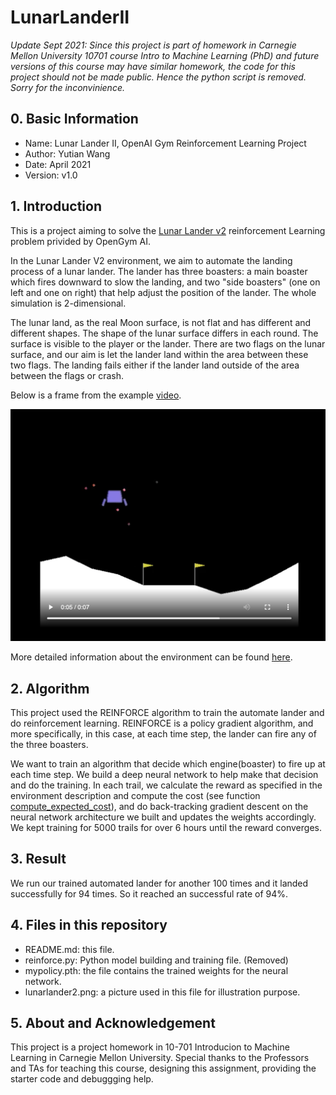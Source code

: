 # LunarLanderII

*Update Sept 2021:*
*Since this project is part of homework in Carnegie Mellon University 10701 course Intro to Machine Learning (PhD) and future versions of this course may have similar homework, the code for this project should not be made public. Hence the python script is removed. Sorry for the inconvinience.*

## 0. Basic Information

- Name: Lunar Lander II, OpenAI Gym Reinforcement Learning Project
- Author: Yutian Wang
- Date: April 2021
- Version: v1.0

## 1. Introduction

This is a project aiming to solve the [Lunar Lander v2](https://gym.openai.com/envs/LunarLander-v2/) reinforcement Learning problem privided by OpenGym AI. 

In the Lunar Lander V2 environment, we aim to automate the landing process of a lunar lander. The lander has three boasters: a main boaster which fires downward to slow the landing, and two "side boasters" (one on left and one on right) that help adjust the position of the lander. The whole simulation is 2-dimensional. 

The lunar land, as the real Moon surface, is not flat and has different and different shapes. The shape of the lunar surface differs in each round. The surface is visible to the player or the lander. There are two flags on the lunar surface, and our aim is let the lander land within the area between these two flags. The landing fails either if the lander land outside of the area between the flags or crash. 

Below is a frame from the example [video](https://gym.openai.com/videos/2019-10-21--mqt8Qj1mwo/LunarLander-v2/original.mp4). 

![LunarLanderV2](lunarlander2.png)

More detailed information about the environment can be found [here](https://gym.openai.com/envs/LunarLander-v2/).

## 2. Algorithm

This project used the REINFORCE algorithm to train the automate lander and do reinforcement learning. REINFORCE is a policy gradient algorithm, and more specifically, in this case, at each time step, the lander can fire any of the three boasters. 

We want to train an algorithm that decide which engine(boaster) to fire up at each time step. We build a deep neural network to help make that decision and do the training. In each trail, we calculate the reward as specified in the environment description and compute the cost (see function [compute_expected_cost](https://github.com/yutianw00/LunarLanderII/blob/5bffe0315b831553073f91e8862a6466dcd09654/reinforce.py#L22)), and do back-tracking gradient descent on the neural network architecture we built and updates the weights accordingly. We kept training for 5000 trails for over 6 hours until the reward converges. 

## 3. Result

We run our trained automated lander for another 100 times and it landed successfully for 94 times. So it reached an successful rate of 94%. 

## 4. Files in this repository

- README.md: this file. 
- reinforce.py: Python model building and training file. (Removed) 
- mypolicy.pth: the file contains the trained weights for the neural network. 
- lunarlander2.png: a picture used in this file for illustration purpose.

## 5. About and Acknowledgement

This project is a project homework in 10-701 Introducion to Machine Learning in Carnegie Mellon University. Special thanks to the Professors and TAs for teaching this course, designing this assignment, providing the starter code and debuggging help. 
